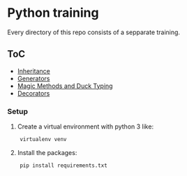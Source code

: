# Python training

Every directory of this repo consists of a sepparate training.

## ToC

- [Inheritance](inheritance/)
- [Generators](generators/)
- [Magic Methods and Duck Typing](magic/)
- [Decorators](decorators/)

### Setup

1. Create a virtual environment with python 3 like:

```bash
    virtualenv venv
```

2. Install the packages:

```bash
    pip install requirements.txt
```

